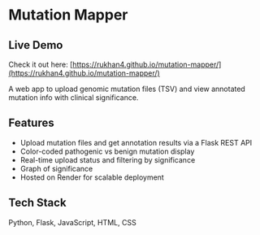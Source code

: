 # Mutation Mapper

## Live Demo

Check it out here: [https://rukhan4.github.io/mutation-mapper/](https://rukhan4.github.io/mutation-mapper/)

A web app to upload genomic mutation files (TSV) and view annotated mutation info with clinical significance.

## Features

- Upload mutation files and get annotation results via a Flask REST API  
- Color-coded pathogenic vs benign mutation display  
- Real-time upload status and filtering by significance  
- Graph of significance 
- Hosted on Render for scalable deployment

## Tech Stack

Python, Flask, JavaScript, HTML, CSS